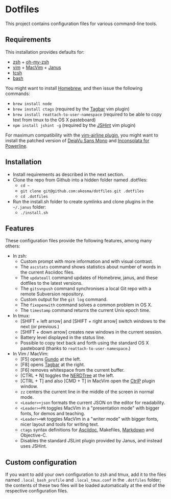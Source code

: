 # Dotfiles

This project contains configuration files for various command-line
tools.

## Requirements

This installation provides defaults for:

- [zsh][zsh] + [oh-my-zsh][ohmyzsh]
- [vim][vim] + [MacVim][macvim] + [Janus][janus]
- [tcsh][tcsh]
- [bash][bash]

You might want to install [Homebrew][homebrew], and then issue the
following commands:

- `brew install node`
- `brew install ctags` (required by the [Tagbar][tagbar] vim plugin)
- `brew install reattach-to-user-namespace` (required to be able to copy
  text from tmux to the OS X pasteboard)
- `npm install jshint -g` (required by the [JSHint][jshint] vim plugin)

For maximum compatibility with the [vim-airline plugin][airline], you
might want to install the patched version of [DejaVu Sans
Mono][dejavusans] and [Inconsolata for Powerline][dejavusans].

## Installation

- Install requirements as described in the next section.
- Clone the repo from Github into a hidden folder named .dotfiles:
    - `cd ~`
    - `git clone git@github.com:akosma/dotfiles.git .dotfiles`
    - `cd .dotfiles`
- Run the install.sh folder to create symlinks and clone plugins in the
  `~/.janus` folder:
    - `./install.sh`

## Features

These configuration files provide the following features, among many
others:

- In zsh:
    - Custom prompt with more information and with visual contrast.
    - The `ascstats` command shows statistics about number of words in
      the current Asciidoc files.
    - The `updateall` command updates of Homebrew, janus, and these
      dotfiles to the latest versions.
    - The `gitsvnpush` command synchronises a local Git repo with a
      remote Subversion repository.
    - Custom output for the `git log` command.
    - The `fixopenwith` command solves a common problem in OS X.
    - The `timestamp` command returns the current Unix epoch time.
- In tmux:
    - [SHIFT + left arrow] and [SHIFT + right arrow] switch windows to
      the next (or previous.)
    - [SHIFT + down arrow] creates new windows in the current session.
    - Battery level displayed in the status line.
    - Possible to copy text back and forth using the standard OS X
      pasteboard (thanks to `reattach-to-user-namespace`.)
- In Vim / MacVim:
    - [F5] opens [Gundo][gundo] at the left.
    - [F8] opens [Tagbar][tagbar] at the right.
    - [F6] removes whitespace from the current buffer.
    - [CTRL + N] toggles the [NERDTree][nerdtree] at the left.
    - [CTRL + T] and also [CMD + T] in MacVim open the [CtrlP][ctrlp]
      plugin window.
    - `zz` centers the current line in the middle of the screen in
      normal mode.
    - `<Leader>+json` formats the current JSON on the editor for
      readability.
    - `<Leader>+PR` toggles MacVim in a "presentation mode" with bigger
      fonts, for demos and teaching.
    - `<Leader>+WR` toggles MacVim in a "writer mode" with bigger fonts,
      nicer layout and tools for writing text.
    - `ctags` syntax definitions for [Asciidoc][asciidoc], Makefiles,
      [Markdown][markdown] and Objective-C.
    - Disables the standard JSLint plugin provided by Janus, and instead
      uses JSHint.

## Custom configuration

If you want to add your own configuration to zsh and tmux, add it to the
files named `.local_bash_profile` and `.local_tmux.conf` in the
`.dotfiles` folder; the contents of these two files will be loaded
automatically at the end of the respective configuration files.


[airline]:https://github.com/bling/vim-airline
[asciidoc]:http://www.methods.co.nz/asciidoc/
[bash]:http://en.wikipedia.org/wiki/Bash_(Unix_shell)
[ctrlp]:https://github.com/kien/ctrlp.vim
[dejavusans]:https://github.com/powerline/fonts
[gundo]:http://sjl.bitbucket.org/gundo.vim/
[homebrew]:http://brew.sh
[janus]:https://github.com/carlhuda/janus
[jshint]:https://github.com/Shutnik/jshint2.vim
[macvim]:https://github.com/b4winckler/macvim
[markdown]:http://daringfireball.net/projects/markdown/
[nerdtree]:https://github.com/scrooloose/nerdtree
[ohmyzsh]:https://github.com/robbyrussell/oh-my-zsh
[tagbar]:https://majutsushi.github.io/tagbar/
[tcsh]:http://www.tcsh.org/
[vim]:http://www.vim.org/
[zsh]:http://www.zsh.org/

